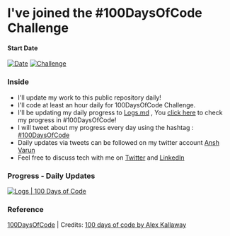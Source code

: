 # I've joined the #100DaysOfCode Challenge

#### Start Date
 [![Date](https://img.shields.io/static/v1?label=Date&message=29th-August-2020&color=<grey>)](https://www.100daysofcode.com/) [![Challenge](https://img.shields.io/static/v1?label=100DaysOfCode&message=Accepted&color=<grey>)](https://www.100daysofcode.com/)


### Inside
- I'll update my work to this public repository daily!
- I'll code at least an hour daily for 100DaysOfCode Challenge.
- I'll be updating my daily progress to [Logs.md](https://github.com/anshcena/100DaysOfCode-Challenge/blob/master/Logs.md) , You [click here](https://github.com/anshcena/100DaysOfCode-Challenge/blob/master/Logs.md) to check my progress in #100DaysOfCode!
- I will tweet about my progress every day using the hashtag : [#100DaysOfCode](https://twitter.com/search?q=100DaysOfCode&src=typed_query)
- Daily updates via tweets can be followed on my twitter account [Ansh Varun](https://twitter.com/anshcasm)
- Feel free to discuss tech with me on [Twitter](https://twitter.com/anshcasm) and [LinkedIn](https://www.linkedin.com/in/ansh-varun-147125107/) 

### Progress - Daily Updates

[![Logs | 100 Days of Code](https://img.shields.io/static/v1?label=Logs&labelColor=384357&message=100%20Days%20of%20Code&color=00b4ee&style=for-the-badge&link=https://www.100daysofcode.com)](https://github.com/anshcena/100DaysOfCode-Challenge/blob/master/Logs.md)

### Reference
[100DaysOfCode](https://www.100daysofcode.com/) | Credits: [ 100 days of code by Alex Kallaway](https://github.com/kallaway/100-days-of-code)
